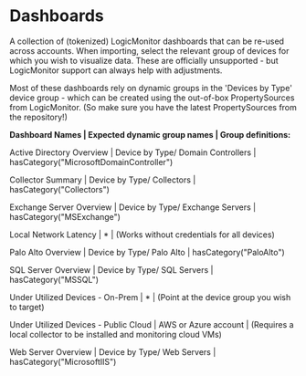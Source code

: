 # Dashboards

A collection of (tokenized) LogicMonitor dashboards that can be re-used across accounts. When importing, select the relevant group of devices for which you wish to visualize data. These are officially unsupported - but LogicMonitor support can always help with adjustments. 

Most of these dashboards rely on dynamic groups in the 'Devices by Type' device group - which can be created using the out-of-box PropertySources from LogicMonitor. (So make sure you have the latest PropertySources from the repository!)

**Dashboard Names | Expected dynamic group names | Group definitions:**

Active Directory Overview | Device by Type/ Domain Controllers | hasCategory("MicrosoftDomainController")
        
Collector Summary | Device by Type/ Collectors | hasCategory("Collectors")

Exchange Server Overview | Device by Type/ Exchange Servers | hasCategory("MSExchange")

Local Network Latency | * | (Works without credentials for all devices)

Palo Alto Overview | Device by Type/ Palo Alto | hasCategory("PaloAlto")

SQL Server Overview | Device by Type/ SQL Servers | hasCategory("MSSQL")

Under Utilized Devices - On-Prem | * | (Point at the device group you wish to target)

Under Utilized Devices - Public Cloud | AWS or Azure account | (Requires a local collector to be installed and monitoring cloud VMs)

Web Server Overview | Device by Type/ Web Servers | hasCategory("MicrosoftIIS")
